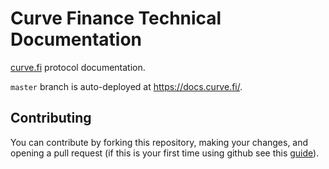 # Curve Finance Technical Documentation

[curve.fi](https://curve.fi) protocol documentation.

`master` branch is auto-deployed at https://docs.curve.fi/.

## Contributing

You can contribute by forking this repository, making your changes, and opening a pull request (if this is your first time using github see this [guide](https://docs.github.com/en/get-started/quickstart/contributing-to-projects)).
